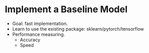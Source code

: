 # Implement a Baseline Model

- Goal: fast implementation.
- Learn to use the existing package: sklearn/pytorch/tensorflow
- Performance measuring.
  - Accuracy
  - Speed
